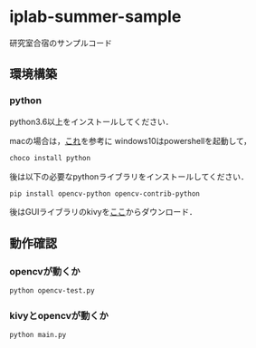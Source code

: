 # iplab-summer-sample
研究室合宿のサンプルコード

## 環境構築
### python
python3.6以上をインストールしてください．

macの場合は，[これ](https://qiita.com/okhrn/items/935cf187aec5cf144558)を参考に
windows10はpowershellを起動して，
```bash
choco install python
```

後は以下の必要なpythonライブラリをインストールしてください．
```bash
pip install opencv-python opencv-contrib-python
```
後はGUIライブラリのkivyを[ここ](https://kivy.org/#download)からダウンロード．

## 動作確認
### opencvが動くか
```bash
python opencv-test.py
```

### kivyとopencvが動くか
```bash
python main.py
```